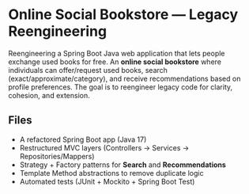 # Online Social Bookstore — Legacy Reengineering

Reengineering a Spring Boot Java web application that lets people exchange used books for free. An **online social bookstore** where individuals can offer/request used books, search (exact/approximate/category), and receive recommendations based on profile preferences.
The goal is to reengineer legacy code for clarity, cohesion, and extension.

## Files

- A refactored Spring Boot app (Java 17)
- Restructured MVC layers (Controllers → Services → Repositories/Mappers)
- Strategy + Factory patterns for **Search** and **Recommendations**
- Template Method abstractions to remove duplicate logic
- Automated tests (JUnit + Mockito + Spring Boot Test) 

